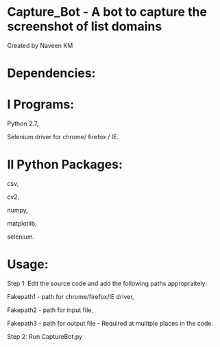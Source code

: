 # Capture_Bot - A bot to capture the screenshot of list domains

Created by Naveen KM

# Dependencies:

# I Programs: 

Python 2.7,

Selenium driver for chrome/ firefox / IE.

# II Python Packages:

csv,

cv2,

numpy,

matplotlib,

selenium.

# Usage:

Step 1: Edit the source code and add the following paths appropraitely:  

Fakepath1 - path for chrome/firefox/IE driver,

Fakepath2 - path for input file,

Fakepath3 - path for output file - Required at mulitple places in the code.  

Step 2: Run CaptureBot.py


